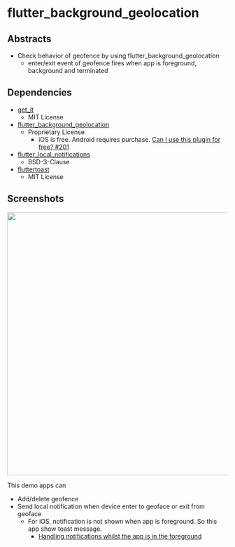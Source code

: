 # flutter_background_geolocation

## Abstracts

* Check behavior of geofence by using flutter_background_geolocation
  * enter/exit event of geofence fires when app is foreground, background and terminated

## Dependencies

* [get_it](https://pub.dev/packages/get_it)
  * MIT License
* [flutter_background_geolocation](https://pub.dev/packages/flutter_background_geolocation)
  * Proprietary License
    * iOS is free. Android requires purchase. [Can I use this plugin for free? #201](https://github.com/transistorsoft/flutter_background_geolocation/issues/201)
* [flutter_local_notifications](https://pub.dev/packages/flutter_local_notifications)
  * BSD-3-Clause
* [fluttertoast](https://pub.dev/packages/fluttertoast)
  * MIT License

## Screenshots

<img src="./images/windows.gif" width="600" />

This demo apps can

* Add/delete geofence
* Send local notification when device enter to geoface or exit from geoface
  * For iOS, notification is not shown when app is foreground. So this app show toast message.
    * [Handling notifications whilst the app is in the foreground](https://pub.dev/documentation/flutter_local_notifications/latest/#handling-notifications-whilst-the-app-is-in-the-foreground)